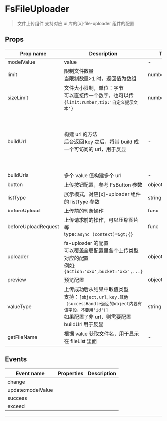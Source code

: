 # FsFileUploader

> 文件上传组件
> 支持对应 ui 库的[x]-file-uploader 组件的配置

## Props

| Prop name           | Description                                                                                                                                                          | Type           | Values | Default                                                                        |
| ------------------- | -------------------------------------------------------------------------------------------------------------------------------------------------------------------- | -------------- | ------ | ------------------------------------------------------------------------------ |
| modelValue          | value                                                                                                                                                                | -              | -      |                                                                                |
| limit               | 限制文件数量<br/>当限制数量&gt;1 时，返回值为数组                                                                                                                    | number         | -      |                                                                                |
| sizeLimit           | 文件大小限制，单位：字节<br/>可以直接传一个数字，也可以传 `{limit:number,tip:'自定义提示文本'}`                                                                      | number\|object | -      |                                                                                |
| buildUrl            | 构建 url 的方法<br/>后台返回 key 之后，将其 build 成一个可访问的 url，用于反显                                                                                       | -              | -      | function() {<br/> return (value: any) =&gt; {<br/> return value;<br/> };<br/>} |
| buildUrls           | 多个 value 值构建多个 url                                                                                                                                            | -              | -      |                                                                                |
| button              | 上传按钮配置，参考 FsButton 参数                                                                                                                                     | object         | -      |                                                                                |
| listType            | 展示模式，对应[x]-uploader 组件的 listType 参数                                                                                                                      | string         | -      |                                                                                |
| beforeUpload        | 上传前的判断操作                                                                                                                                                     | func           | -      |                                                                                |
| beforeUploadRequest | 上传请求前的操作，可以压缩图片等<br/>type: `async (context)=&gt;{}`                                                                                                  | func           | -      |                                                                                |
| uploader            | fs-uploader 的配置<br/>可以覆盖全局配置里各个上传类型对应的配置<br/>例如: `{action:'xxx',bucket:'xxx',...}`                                                          | object         | -      |                                                                                |
| preview             | 预览配置                                                                                                                                                             | object         | -      |                                                                                |
| valueType           | 上传成功后从结果中取值类型<br/>支持：`[object,url,key,其他（successHandle返回的object内要有该字段，不要用'id'）]`<br/>如果配置了非 url，则需要配置 buildUrl 用于反显 | string         | -      | "url"                                                                          |
| getFileName         | 根据 value 获取文件名，用于显示在 fileList 里面                                                                                                                      | -              | -      |                                                                                |

## Events

| Event name        | Properties | Description |
| ----------------- | ---------- | ----------- |
| change            |            |
| update:modelValue |            |
| success           |            |
| exceed            |            |

---
